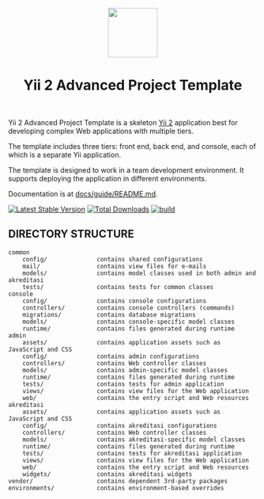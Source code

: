 <p align="center">
    <a href="https://github.com/yiisoft" target="_blank">
        <img src="https://avatars0.githubusercontent.com/u/993323" height="100px">
    </a>
    <h1 align="center">Yii 2 Advanced Project Template</h1>
    <br>
</p>

Yii 2 Advanced Project Template is a skeleton [Yii 2](http://www.yiiframework.com/) application best for
developing complex Web applications with multiple tiers.

The template includes three tiers: front end, back end, and console, each of which
is a separate Yii application.

The template is designed to work in a team development environment. It supports
deploying the application in different environments.

Documentation is at [docs/guide/README.md](docs/guide/README.md).

[![Latest Stable Version](https://img.shields.io/packagist/v/yiisoft/yii2-app-advanced.svg)](https://packagist.org/packages/yiisoft/yii2-app-advanced)
[![Total Downloads](https://img.shields.io/packagist/dt/yiisoft/yii2-app-advanced.svg)](https://packagist.org/packages/yiisoft/yii2-app-advanced)
[![build](https://github.com/yiisoft/yii2-app-advanced/workflows/build/badge.svg)](https://github.com/yiisoft/yii2-app-advanced/actions?query=workflow%3Abuild)

DIRECTORY STRUCTURE
-------------------

```
common
    config/              contains shared configurations
    mail/                contains view files for e-mails
    models/              contains model classes used in both admin and akreditasi
    tests/               contains tests for common classes    
console
    config/              contains console configurations
    controllers/         contains console controllers (commands)
    migrations/          contains database migrations
    models/              contains console-specific model classes
    runtime/             contains files generated during runtime
admin
    assets/              contains application assets such as JavaScript and CSS
    config/              contains admin configurations
    controllers/         contains Web controller classes
    models/              contains admin-specific model classes
    runtime/             contains files generated during runtime
    tests/               contains tests for admin application    
    views/               contains view files for the Web application
    web/                 contains the entry script and Web resources
akreditasi
    assets/              contains application assets such as JavaScript and CSS
    config/              contains akreditasi configurations
    controllers/         contains Web controller classes
    models/              contains akreditasi-specific model classes
    runtime/             contains files generated during runtime
    tests/               contains tests for akreditasi application
    views/               contains view files for the Web application
    web/                 contains the entry script and Web resources
    widgets/             contains akreditasi widgets
vendor/                  contains dependent 3rd-party packages
environments/            contains environment-based overrides
```
